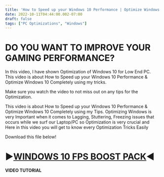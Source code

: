```yaml
---
title: 'How to Speed up your Windows 10 Performance | Optimize Windows 10 for Gaming!'
date: 2022-10-11T04:44:00.002-07:00
draft: false 
tags: ["PC Optimizations", "Windows"]
---
```



DO YOU WANT TO IMPROVE YOUR GAMING PERFORMANCE?
===============================================

In this video, I have shown Optimization of Windows 10 for Low End PC. This video is about How to Speed up your Windows 10 Performance & Optimize Windows 10 Completely using my tricks.

Make sure you watch the video to not miss out on any tips for the Optimization.

This video is about How to Speed up your Windows 10 Performance & Optimize Windows 10 Completely using my Tips. Optimizing Windows is very Important when it comes to Lagging, Stuttering, Freezing issues that occurs while we surf our Laptop/PC so Optimization is very crucial and Here in this video you will get to know every Optimization Tricks Easily

Download this file below!

  

  

▶[WINDOWS 10 FPS BOOST PACK](https://mega.nz/file/hp1kXbia#7nyhfCc2Dy2NCV0yasJpYAHVUgNF34RIOEg9u8o-97M)◀
========================================================================================================

**VIDEO TUTORIAL**